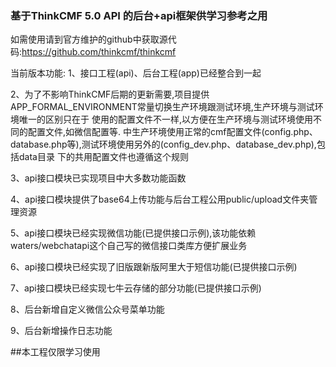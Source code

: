 ### 基于ThinkCMF 5.0 API 的后台+api框架供学习参考之用
如需使用请到官方维护的github中获取源代码:https://github.com/thinkcmf/thinkcmf

当前版本功能:
1、接口工程(api)、后台工程(app)已经整合到一起

2、为了不影响ThinkCMF后期的更新需要,项目提供APP_FORMAL_ENVIRONMENT常量切换生产环境跟测试环境,生产环境与测试环境唯一的区别只在于
使用的配置文件不一样,以方便在生产环境与测试环境使用不同的配置文件,如微信配置等.
中生产环境使用正常的cmf配置文件(config.php、database.php等),测试环境使用另外的(config_dev.php、database_dev.php),包括data目录
下的共用配置文件也遵循这个规则

3、api接口模块已实现项目中大多数功能函数

4、api接口模块提供了base64上传功能与后台工程公用public/upload文件夹管理资源

5、api接口模块已经实现微信功能(已提供接口示例),该功能依赖waters/webchatapi这个自己写的微信接口类库方便扩展业务

6、api接口模块已经实现了旧版跟新版阿里大于短信功能(已提供接口示例)

7、api接口模块已经实现七牛云存储的部分功能(已提供接口示例)

8、后台新增自定义微信公众号菜单功能

9、后台新增操作日志功能

##本工程仅限学习使用






